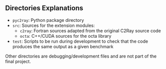 ## Directories Explanations
* `pyc2ray`: Python package directory
* `src`: Sources for the extension modules:
    * `c2ray`: Fortran sources adapted from the original C2Ray source code
    * `octa`: C++/CUDA sources for the octa library
* `test`: Scripts to be run during development to check that the code produces the same output as a given benchmark

Other directories are debugging/development files and are not part of the final project.